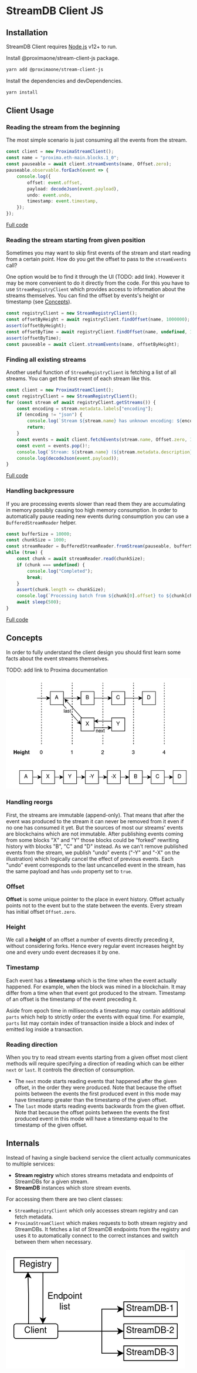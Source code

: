 # StreamDB Client JS

## Installation

StreamDB Client requires [Node.js](https://nodejs.org/) v12+ to run.

Install @proximaone/stream-client-js package.
```sh
yarn add @proximaone/stream-client-js
```

Install the dependencies and devDependencies.
```sh
yarn install
```

## Client Usage

### Reading the stream from the beginning

The most simple scenario is just consuming all the events from the stream.

```typescript
const client = new ProximaStreamClient();
const name = "proxima.eth-main.blocks.1_0";
const pauseable = await client.streamEvents(name, Offset.zero);
pauseable.observable.forEach(event => {
    console.log({
        offset: event.offset,
        payload: decodeJson(event.payload),
        undo: event.undo,
        timestamp: event.timestamp,
    });
});
```
[Full code](samples/basic.ts)

### Reading the stream starting from given position

Sometimes you may want to skip first events of the stream and start reading from a certain point. How do you get the offset to pass to the `streamEvents` call?

One option would be to find it through the UI (TODO: add link).
However it may be more convenient to do it directly from the code. For this you have to use `StreamRegistryClient` which provides access to information about the streams themselves. You can find the offset by events's height or timestamp (see [Concepts](#concepts)).

```typescript
const registryClient = new StreamRegistryClient();
const offsetByHeight = await registryClient.findOffset(name, 1000000);
assert(offsetByHeight);
const offsetByTime = await registryClient.findOffset(name, undefined, 1667131199000);
assert(offsetByTime);
const pauseable = await client.streamEvents(name, offsetByHeight);
```

### Finding all existing streams

Another useful function of `StreamRegistryClient` is fetching a list of all streams. You can get the first event of each stream like this.

```typescript
const client = new ProximaStreamClient();
const registryClient = new StreamRegistryClient();
for (const stream of await registryClient.getStreams()) {
    const encoding = stream.metadata.labels["encoding"];
    if (encoding != "json") {
        console.log(`Stream ${stream.name} has unknown encoding: ${encoding}`);
        return;
    }
    const events = await client.fetchEvents(stream.name, Offset.zero, 1, "next");
    const event = events.pop()!;
    console.log(`Stream: ${stream.name} (${stream.metadata.description})`);
    console.log(decodeJson(event.payload));
}
```
[Full code](samples/streamsPreview.ts)

### Handling backpressure

If you are processing events slower than read them they are accumulating in memory possibly causing too high memory consumption. In order to automatically pause reading new events during consumption you can use a `BufferedStreamReader` helper.

```typescript
const bufferSize = 10000;
const chunkSize = 1000;
const streamReader = BufferedStreamReader.fromStream(pauseable, bufferSize);
while (true) {
    const chunk = await streamReader.read(chunkSize);
    if (chunk === undefined) {
        console.log("Completed");
        break;
    }
    assert(chunk.length <= chunkSize);
    console.log(`Processing batch from ${chunk[0].offset} to ${chunk[chunk.length - 1].offset}...`);
    await sleep(500);
}
```
[Full code](samples/bufferedReading.ts)

## Concepts

In order to fully understand the client design you should first learn some facts about the event streams themselves.

TODO: add link to Proxima documentation

![Fork illustration](resources/handling-reorgs.png)

### Handling reorgs
First, the streams are immutable (append-only). That means that after the event was produced to the stream it can never be removed from it even if no one has consumed it yet. But the sources of most our streams' events are blockchains which are not immutable. After publishing events coming from some blocks "X" and "Y" those blocks could be "forked" rewriting history with blocks "B", "C" and "D" instead. As we can't remove published events from the stream, we publish "undo" events ("-Y" and "-X" on the illustration) which logically cancel the effect of previous events. Each "undo" event corresponds to the last uncancelled event in the stream, has the same payload and has `undo` property set to `true`.

### Offset
**Offset** is some unique pointer to the place in event history. Offset actually points not to the event but to the state between the events. Every stream has initial offset `Offset.zero`.

### Height
We call a **height** of an offset a number of events directly preceding it, without considering forks. Hence every regular event increases height by one and every undo event decreases it by one.

### Timestamp
Each event has a **timestamp** which is the time when the event actually happened. For example, when the block was mined in a blockchain. It may differ from a time when that event got produced to the stream. Timestamp of an offset is the timestamp of the event preceding it.

Aside from epoch time in milliseconds a timestamp may contain additional `parts` which help to strictly order the events with equal time. For example, `parts` list may contain index of transaction inside a block and index of emitted log inside a transaction.

### Reading direction
When you try to read stream events starting from a given offset most client methods will require specifying a direction of reading which can be either `next` or `last`. It controls the direction of consumption.
- The `next` mode starts reading events that happened after the given offset, in the order they were produced. Note that because the offset points between the events the first produced event in this mode may have timestamp greater than the timestamp of the given offset.
- The `last` mode starts reading events backwards from the given offset. Note that because the offset points between the events the first produced event in this mode will have a timestamp equal to the timestamp of the given offset.

## Internals

Instead of having a single backend service the client actually communicates to multiple services:
- **Stream registry** which stores streams metadata and endpoints of StreamDBs for a given stream.
- **StreamDB** instances which store stream events.

For accessing them there are two client classes:
- `StreamRegistryClient` which only accesses stream registry and can fetch metadata.
- `ProximaStreamClient` which makes requests to both stream registry and StreamDBs. It fetches a list of StreamDB endpoints from the registry and uses it to automatically connect to the correct instances and switch between them when necessary.

![Client connections](resources/streams-client.png)
